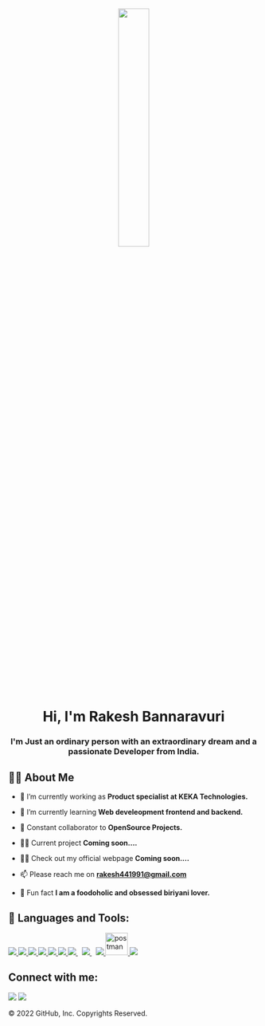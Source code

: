 <a href="#"><h1 align="center"><img width="35%" height="auto" src="https://media.giphy.com/media/Vbtc9VG51NtzT1Qnv1/giphy.gif" height="100px"></a></h1>

<h1 align="center">Hi, I'm Rakesh Bannaravuri</h1>
<h3 align="center">I'm Just an ordinary person with an extraordinary dream and a passionate Developer from India.</h3>




## 🙋‍♂️ **About Me**

- 🔭 I’m currently working as **Product specialist at KEKA Technologies.**

- 🌱 I’m currently learning **Web develeopment frontend and backend.**

- 👯 Constant collaborator to **OpenSource Projects.**

- 👨‍🔧 Current project **Coming soon....**

- 👨‍💻 Check out my official webpage **Coming soon....**

- 📫 Please reach me on **rakesh441991@gmail.com**

- 🥸 Fun fact **I am a foodoholic and obsessed biriyani lover.**

## 🚀 **Languages and Tools**:

<p align="left"> 
    <a href="https://developer.mozilla.org/en-US/docs/Web/JavaScript" target="_blank"> <img src="https://img.icons8.com/color/48/000000/javascript.png"/> </a> 
    <a href="https://www.w3.org/html/" target="_blank"> <img src="https://img.icons8.com/color/48/000000/html-5.png"/> </a> 
    <a href="https://www.w3schools.com/css/" target="_blank"> <img src="https://img.icons8.com/color/48/000000/css3.png"/> </a> 
    <a href="https://getbootstrap.com" target="_blank"> <img src="https://img.icons8.com/color/48/000000/bootstrap.png"/> </a> 
    <a href="https://angular.io/" target="_blank"> <img src="https://img.icons8.com/color/48/angularjs.png"/> </a> 
    <a href="https://www.python.org" target="_blank"> <img src="https://img.icons8.com/color/48/000000/python.png"/> </a> 
    <a style="padding-right:8px;" href="https://nodejs.org" target="_blank"> <img src="https://img.icons8.com/color/48/000000/nodejs.png"/> </a> 
    <a style="padding-right:8px;" href="https://www.mysql.com/" target="_blank"> <img src="https://img.icons8.com/fluent/50/000000/mysql-logo.png"/> </a>
    <a href="https://firebase.google.com/" target="_blank"> <img src="https://img.icons8.com/color/48/000000/firebase.png"/> </a> 
    <a href="https://postman.com" target="_blank"> <img src="https://www.vectorlogo.zone/logos/getpostman/getpostman-icon.svg" alt="postman" width="45" height="45"/> </a>   
    <a href="https://git-scm.com/" target="_blank"> <img src="https://img.icons8.com/color/48/000000/git.png"/> </a> 
    


## Connect with me:
<p align="left">

<a href = "https://www.linkedin.com/in/rakesh-bannaravuri-a97121123/"><img src="https://img.icons8.com/fluent/48/000000/linkedin.png"/></a>
<a href = "https://twitter.com/_bannaravuri"><img src="https://img.icons8.com/fluent/48/000000/twitter.png"/></a>

</p>


© 2022 GitHub, Inc.
Copyrights Reserved.

